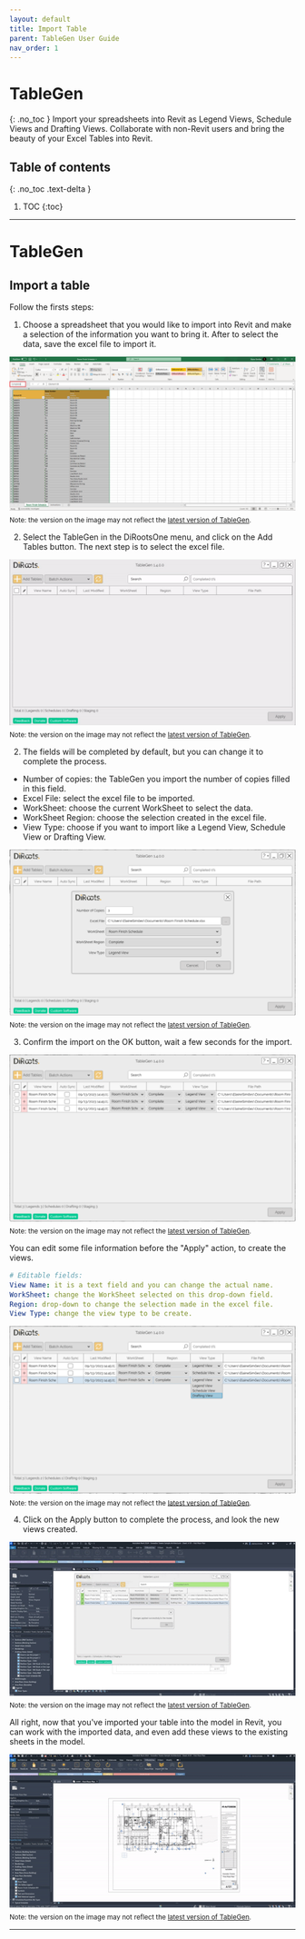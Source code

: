```yaml
---
layout: default
title: Import Table
parent: TableGen User Guide
nav_order: 1
---
```


# TableGen
{: .no_toc }
Import your spreadsheets into Revit as Legend Views, Schedule Views and Drafting Views.
Collaborate with non-Revit users and bring the beauty of your Excel Tables into Revit.

## Table of contents
{: .no_toc .text-delta }

1. TOC
{:toc}

---

# TableGen

## Import a table

Follow the firsts steps:

1. Choose a spreadsheet that you would like to import into Revit and make a selection of the information you want to bring it.
After to select the data, save the excel file to import it.

![TableGen selecting data to import](../../assets\images\TG-PrepareSheet.png)  
<sub>Note: the version on the image may not reflect the [latest version of TableGen](https://diroots.com/revit-plugins/excel-to-revit-as-drafting-legend-and-schedule-views-with-tablegen/).</sub>

2. Select the TableGen in the DiRootsOne menu, and click on the Add Tables button. The next step is to select the excel file.

![TableGen add tables](../../assets\images\TG-AddTable.gif)  
<sub>Note: the version on the image may not reflect the [latest version of TableGen](https://diroots.com/revit-plugins/excel-to-revit-as-drafting-legend-and-schedule-views-with-tablegen/).</sub>

2. The fields will be completed by default, but you can change it to complete the process. 

- Number of copies: the TableGen you import the number of copies filled in this field.
- Excel File: select the excel file to be imported.
- WorkSheet: choose the current WorkSheet to select the data.
- WorkSheet Region: choose the selection created in the excel file.
- View Type: choose if you want to import like a Legend View, Schedule View or Drafting View.

![TableGen complete fields](../../assets\images\TG-CompleteFields.png)  
<sub>Note: the version on the image may not reflect the [latest version of TableGen](https://diroots.com/revit-plugins/excel-to-revit-as-drafting-legend-and-schedule-views-with-tablegen/).</sub>

3. Confirm the import on the OK button, wait a few seconds for the import.

![TableGen file imported](../../assets\images\TG-FileImported.png)  
<sub>Note: the version on the image may not reflect the [latest version of TableGen](https://diroots.com/revit-plugins/excel-to-revit-as-drafting-legend-and-schedule-views-with-tablegen/).</sub>

You can edit some file information before the "Apply" action, to create the views.

```yaml
# Editable fields:  
View Name: it is a text field and you can change the actual name.
WorkSheet: change the WorkSheet selected on this drop-down field.
Region: drop-down to change the selection made in the excel file.
View Type: change the view type to be create.
```

![TableGen edit file](../../assets\images\TG-EditFile.png)  
<sub>Note: the version on the image may not reflect the [latest version of TableGen](https://diroots.com/revit-plugins/excel-to-revit-as-drafting-legend-and-schedule-views-with-tablegen/).</sub>

4. Click on the Apply button to complete the process, and look the new views created.

![TableGen create views](../../assets\images\TG-ApplyTable.gif)  
<sub>Note: the version on the image may not reflect the [latest version of TableGen](https://diroots.com/revit-plugins/excel-to-revit-as-drafting-legend-and-schedule-views-with-tablegen/).</sub>

All right, now that you've imported your table into the model in Revit, you can work with the imported data, and even add these views to the existing sheets in the model.

![TableGen add table to sheets](../../assets\images\TG-AddToSheet.gif)  
<sub>Note: the version on the image may not reflect the [latest version of TableGen](https://diroots.com/revit-plugins/excel-to-revit-as-drafting-legend-and-schedule-views-with-tablegen/).</sub>

---